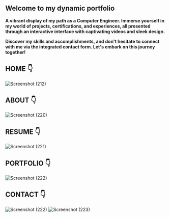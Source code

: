 ## Welcome to my dynamic portfolio 

**A vibrant display of my path as a Computer Engineer. Immerse yourself in my world of projects, certifications, and experiences, all presented through an interactive interface with captivating videos and sleek design.**

**Discover my skills and accomplishments, and don't hesitate to connect with me via the integrated contact form. Let's embark on this journey together!**
## HOME  👇 
![Screenshot (212)](https://github.com/user-attachments/assets/32d5ecf2-e4ef-431a-9a04-146bc2e80546)


## ABOUT  👇
![Screenshot (220)](https://github.com/user-attachments/assets/b4ddc69f-79f3-459e-b89b-fca74fde1f5d)
 

## RESUME  👇
![Screenshot (221)](https://github.com/user-attachments/assets/9e72892d-92ee-43fc-9178-647450f83b5e)
 

## PORTFOLIO 👇
![Screenshot (222)](https://github.com/user-attachments/assets/7cf2e614-48df-491f-942d-a8beb4bf8d0c)
 

## CONTACT 👇 
![Screenshot (222)](https://github.com/user-attachments/assets/6277de27-184d-4bca-9c48-0269d6fb68d5)
![Screenshot (223)](https://github.com/user-attachments/assets/7343277a-d279-4b65-8798-f809a4055c48)

